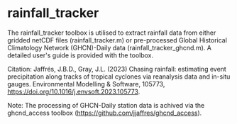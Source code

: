 # rainfall_tracker
The rainfall_tracker toolbox is utilised to extract rainfall data from either gridded netCDF files (rainfall_tracker.m) or pre-processed Global Historical Climatology Network (GHCN)-Daily data (rainfall_tracker_ghcnd.m). A detailed user's guide is provided with the toolbox. 

Citation: 
Jaffrés, J.B.D., Gray, J.L. (2023) Chasing rainfall: estimating event precipitation along tracks of tropical cyclones via reanalysis data and in-situ gauges. Environmental Modelling & Software, 105773, https://doi.org/10.1016/j.envsoft.2023.105773.

Note: The processing of GHCN-Daily station data is achived via the ghcnd_access toolbox (https://github.com/jjaffres/ghcnd_access).
